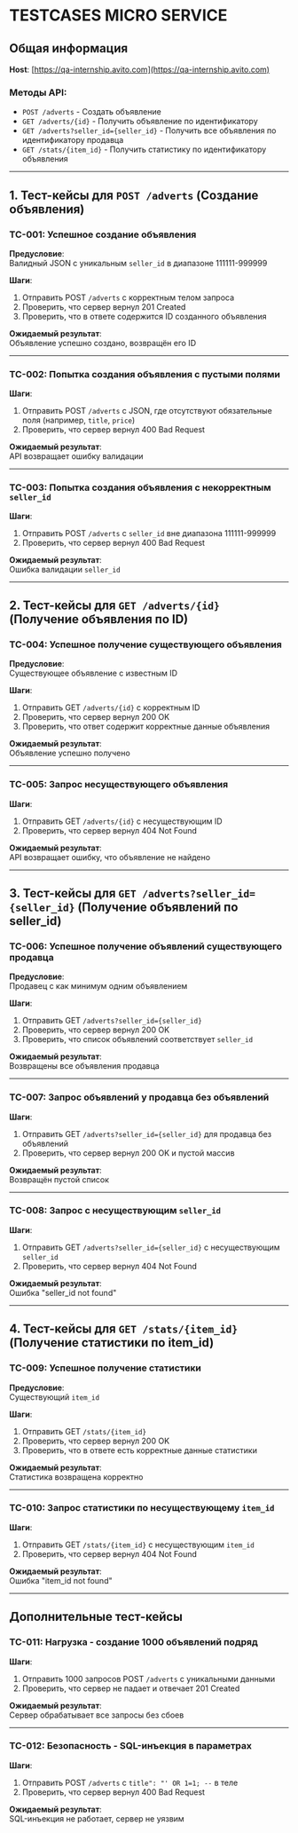 # TESTCASES MICRO SERVICE

## Общая информация

**Host**: [https://qa-internship.avito.com](https://qa-internship.avito.com)

### Методы API:
- `POST /adverts` - Создать объявление
- `GET /adverts/{id}` - Получить объявление по идентификатору
- `GET /adverts?seller_id={seller_id}` - Получить все объявления по идентификатору продавца
- `GET /stats/{item_id}` - Получить статистику по идентификатору объявления

---

## 1. Тест-кейсы для `POST /adverts` (Создание объявления)

### TC-001: Успешное создание объявления

**Предусловие**:  
Валидный JSON с уникальным `seller_id` в диапазоне 111111-999999

**Шаги**:
1. Отправить POST `/adverts` с корректным телом запроса
2. Проверить, что сервер вернул 201 Created
3. Проверить, что в ответе содержится ID созданного объявления

**Ожидаемый результат**:  
Объявление успешно создано, возвращён его ID

---

### TC-002: Попытка создания объявления с пустыми полями

**Шаги**:
1. Отправить POST `/adverts` с JSON, где отсутствуют обязательные поля (например, `title`, `price`)
2. Проверить, что сервер вернул 400 Bad Request

**Ожидаемый результат**:  
API возвращает ошибку валидации

---

### TC-003: Попытка создания объявления с некорректным `seller_id`

**Шаги**:
1. Отправить POST `/adverts` с `seller_id` вне диапазона 111111-999999
2. Проверить, что сервер вернул 400 Bad Request

**Ожидаемый результат**:  
Ошибка валидации `seller_id`

---

## 2. Тест-кейсы для `GET /adverts/{id}` (Получение объявления по ID)

### TC-004: Успешное получение существующего объявления

**Предусловие**:  
Существующее объявление с известным ID

**Шаги**:
1. Отправить GET `/adverts/{id}` с корректным ID
2. Проверить, что сервер вернул 200 OK
3. Проверить, что ответ содержит корректные данные объявления

**Ожидаемый результат**:  
Объявление успешно получено

---

### TC-005: Запрос несуществующего объявления

**Шаги**:
1. Отправить GET `/adverts/{id}` с несуществующим ID
2. Проверить, что сервер вернул 404 Not Found

**Ожидаемый результат**:  
API возвращает ошибку, что объявление не найдено

---

## 3. Тест-кейсы для `GET /adverts?seller_id={seller_id}` (Получение объявлений по seller_id)

### TC-006: Успешное получение объявлений существующего продавца

**Предусловие**:  
Продавец с как минимум одним объявлением

**Шаги**:
1. Отправить GET `/adverts?seller_id={seller_id}`
2. Проверить, что сервер вернул 200 OK
3. Проверить, что список объявлений соответствует `seller_id`

**Ожидаемый результат**:  
Возвращены все объявления продавца

---

### TC-007: Запрос объявлений у продавца без объявлений

**Шаги**:
1. Отправить GET `/adverts?seller_id={seller_id}` для продавца без объявлений
2. Проверить, что сервер вернул 200 OK и пустой массив

**Ожидаемый результат**:  
Возвращён пустой список

---

### TC-008: Запрос с несуществующим `seller_id`

**Шаги**:
1. Отправить GET `/adverts?seller_id={seller_id}` с несуществующим `seller_id`
2. Проверить, что сервер вернул 404 Not Found

**Ожидаемый результат**:  
Ошибка "seller_id not found"

---

## 4. Тест-кейсы для `GET /stats/{item_id}` (Получение статистики по item_id)

### TC-009: Успешное получение статистики

**Предусловие**:  
Существующий `item_id`

**Шаги**:
1. Отправить GET `/stats/{item_id}`
2. Проверить, что сервер вернул 200 OK
3. Проверить, что в ответе есть корректные данные статистики

**Ожидаемый результат**:  
Статистика возвращена корректно

---

### TC-010: Запрос статистики по несуществующему `item_id`

**Шаги**:
1. Отправить GET `/stats/{item_id}` с несуществующим `item_id`
2. Проверить, что сервер вернул 404 Not Found

**Ожидаемый результат**:  
Ошибка "item_id not found"

---

## Дополнительные тест-кейсы

### TC-011: Нагрузка - создание 1000 объявлений подряд

**Шаги**:
1. Отправить 1000 запросов POST `/adverts` с уникальными данными
2. Проверить, что сервер не падает и отвечает 201 Created

**Ожидаемый результат**:  
Сервер обрабатывает все запросы без сбоев

---

### TC-012: Безопасность - SQL-инъекция в параметрах

**Шаги**:
1. Отправить POST `/adverts` с `title": "' OR 1=1; --` в теле
2. Проверить, что сервер вернул 400 Bad Request

**Ожидаемый результат**:  
SQL-инъекция не работает, сервер не уязвим
